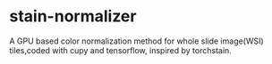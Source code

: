 # stain-normalizer
A GPU based color normalization method for  whole slide image(WSI) tiles,coded with cupy and tensorflow, inspired by torchstain.
